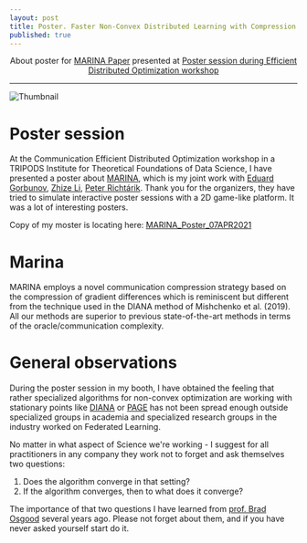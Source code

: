 ```yaml
---
layout: post
title: Poster. Faster Non-Convex Distributed Learning with Compression
published: true
---
```


<p style="text-align: center;"> About poster for <a href="https://arxiv.org/abs/2102.07845">MARINA Paper</a>  presented at <a href="https://sites.google.com/ucsd.edu/cedo/posters">Poster session during Efficient Distributed Optimization workshop</a></p>

---

![Thumbnail](https://burlachenkok.github.io/materials/Marina_thumbnail.png)

# Poster session

At the Communication Efficient Distributed Optimization workshop in a TRIPODS Institute for Theoretical Foundations of Data Science, I have presented a poster about [MARINA](https://arxiv.org/abs/2102.07845), which is my joint work with  [Eduard Gorbunov](https://eduardgorbunov.github.io/), [Zhize Li](https://zhizeli.github.io/), [Peter Richtárik](https://richtarik.org/). Thank you for the organizers, they have tried to simulate interactive poster sessions with a 2D game-like platform. It was a lot of interesting posters. 

Copy of my moster is locating here: [MARINA_Poster_07APR2021](https://burlachenkok.github.io/materials/MARINA_Poster_07APR2021.pdf)

# Marina

MARINA employs a novel communication compression strategy based on the compression of gradient differences which is reminiscent but different from the technique used in the DIANA method of Mishchenko et al. (2019). All our methods are superior to previous state-of-the-art methods in terms of the oracle/communication complexity. 

# General observations
During the poster session in my booth, I have obtained the feeling that rather specialized algorithms for non-convex optimization are working with stationary points like [DIANA](https://arxiv.org/pdf/1904.05115.pdf) or [PAGE](https://arxiv.org/abs/2008.10898) has not been spread enough outside specialized groups in academia and specialized research groups in the industry worked on Federated Learning. 

No matter in what aspect of Science we're working - I suggest for all practitioners in any company they work not to forget and ask themselves two questions:

1. Does the algorithm converge in that setting?
2. If the algorithm converges, then to what does it converge?

The importance of that two questions I have learned from [prof. Brad Osgood](https://profiles.stanford.edu/brad-osgood) several years ago. 
Please not forget about them, and if you have never asked yourself start do it.
